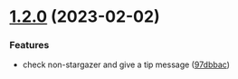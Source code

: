 # [1.2.0](https://github.com/wow-actions/welcome-action/compare/v1.1.1...v1.2.0) (2023-02-02)


### Features

* check non-stargazer and give a tip message ([97dbbac](https://github.com/wow-actions/welcome-action/commit/97dbbac357dd8bf03092721ce6cfc8d9f72f303a))
